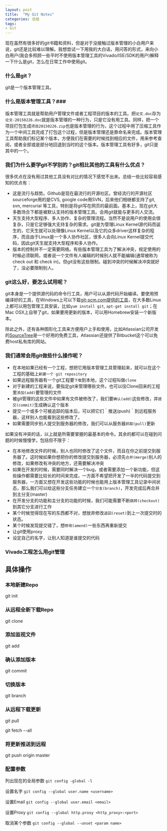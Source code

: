```yaml
---
layout: post
title:  "My Git Notes"
categories: 总结
tags:
- Git
---
```

现在虽然有很多好的git书籍和资料，但是对于没接触过版本管理的小白用户来说，git还是比较难以理解。我想尝试一下用我的大白话，用问答的形式，来向小白用户(我会多照顾一些平时不使用版本管理工具的Vivado/ISE/SDK的用户)解释一下什么是git，怎么在日常工作中使用git。


### 什么是git？ ###
git是一个版本管理工具。

### 什么是版本管理工具？###
版本管理工具就是帮助用户管理文件或者工程项目的版本的工具。把`论文.doc`存为`论文-20150226.doc`就是版本管理的一种行为，只是它没有用工具。同样，把一个项目打包生成`项目20150226.zip`也是版本管理的行为，这个过程中用了压缩工具作为一个中间工具完成了打包这个过程，但是版本管理还是靠命名来完成。版本管理工具帮助我们标记某个版本，方便我们在需要的时候找到相应的文件，用来参考查阅，或者全部或是部分地回退到当时的这个版本。版本管理工具有好多，git只是其中的一个。

### 我们为什么要学git不学别的？git相比其他的工具有什么优点？ ###
很多优点在没有用过其他工具没有对比的情况下感觉不出来。总结一些比较容易感知的优点有：

- 这是流行与趋势。Github是现在最流行的开源社区。曾经流行的开源社区sourceforge用的是CVS, google code用SVN，后来他们相继都支持了git, svn, mercurial 等工具，特别是将git写在网页的最前面。基本上，现在git大多数场合下都是被默认支持的版本管理工具。会用git就能与更多的人交流。
- 天生支持大型程序、多人协作、复杂的管理流程。当然不是说用户的使用会很复杂，只是它足够强大支持复杂的需求。git是为管理Linux Kernel源代码而诞生的，它天生就可以处理像Linux Kernel以及它的众多driver这样复杂的程序，而且由于Linux是一个多人协作社区，很多人会向Linux Kernel提交代码，因此git天生就支持大型程序和多人协作。
- 版本的控制并不一定需要网络。有些版本管理工具为了解决冲突，规定使用的时候必须联网，或者说一个文件有人编辑的时候别人就不能编辑(通常被称为 check out 和 check in)。但git没有这些限制。碰到冲突的时候解决冲突就好了，没必要限制别人。

### git这么好，要怎么试用呢？ ###
git本身是一个提供源代码的命令行工具，用户可以从源代码开始编译。要使用预编译好的工具，在Windows上可以下载[git-scm.com提供的工具](在Windows上可以下载git-scm.com提供的)，在大多数Linux上都可以用包管理工具安装，比如`yum install git`, `apt-get install git`；在Mac OSX上自带了git，如果要用更新的版本，可以用Homebrew安装一个新版本。

除此之外，还有各种图形化工具来方便用户上手和使用，比如Atlassian公司开发的[SourceTree](http://www.sourcetreeapp.com/)是一个好用的免费工具，Atlassian还提供了Bitbucket这个可以免费host私有库的网站。

### 我们通常会用git做些什么操作呢？ ###

- 在本地如果已经有一个工程，想把它用版本管理工具管理起来，就可以在这个工程的基础上`新建一个 git repository`
- 如果远程服务器有一个git工程要`下载`到本地，这个过程叫做`clone`
- 对于新建的工程来说，要指定git来管理哪些文件。也可以往Clone回来的工程里`添加(add)`要管理的文件
- 被git管理的这些文件中如果有文件被修改了，我们要`确认(add)`这些修改，并`提交(commit)`生成确认这个版本
- 提交一个或多个可被追踪的版本后，可以把它们｀推送(push)｀到远程服务器，这样别人也能看到这些修改了。
- 如果需要同步别人提交到服务器的修改，我们可以从服务器`抓取(pull)`更新

如果没有冲突的话，以上就是所需要掌握的最基本的命令。其余的都可以在碰到问题的时候慢慢学，包括但不限于：

- 在本地修改文件的时候，别人也同时修改了这个文件，而且在你之前提交到服务器了。这时候如果你想把你的修改提交到服务器，必须先`合并(merge)`别人的修改，如果修改有冲突的地方，还需要解决冲突
- 如果在开发的时候，需要同时解决一个bug，或者需要添加一个新功能，但这些操作都需要比较长的时间来完成，一方面不希望把开发了一半的代码提交到服务器，一方面又想在开发这些功能的时候也能用上版本管理工具记录中间状态，那么我们可以给这些分支任务建立一个`分支(branch)`，开发完成后再合并到主分支(master)
- 在开发分支的功能和主分支的功能的时候，我们可能需要不断`跳转(checkout)`到其它分支进行工作
- 某个时候觉得现在写的东西都不对，想放弃修改`退回(reset)`到上一次提交时的状态。
- 某个时候发现提交错了，想`修改(amend)`一些东西再重新提交
- 让git使用proxy
- 设定自己的名字，让别人知道是谁提交的代码

### Vivado工程怎么用git管理 ###

## 具体操作 ##

### 本地新建Repo
git init

### 从远程全新下载Repo ###
git clone

### 添加监视文件 ###
git add

### 确认添加版本 ###
git commit

### 切换版本 ###
git branch

### 从远程下载更新 ###
git pull

git fetch --all

### 将更新推送到远程 ###
git push origin master

### 配置参数 ###
列出现在的全局参数 `git config -global -l`

设置名字 `git config --global user.name <username>`

设置Email `git config --global user.email <email>`

设置Proxy `git config --global http.proxy <http_proxy>:<port>`

取消某个参数 `git config --global --unset <param name>`
